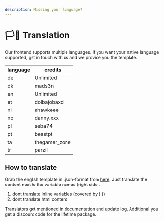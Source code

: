 ```yaml
---
description: Missing your language?
---
```


# 🏳🌈 Translation

Our frontend supports multiple languages. If you want your native language supported, get in touch with us and we provide you the template.

| language | credits        |
| -------- | -------------- |
| de       | Unlimited      |
| dk       | mads3n         |
| en       | Unlimited      |
| et       | dolbajobaxd    |
| nl       | shawkeee       |
| no       | danny.xxx      |
| pl       | seba74         |
| pt       | beastpt        |
| ta       | thegamer\_zone |
| tr       | parzil         |



## How to translate

Grab the english template in .json-format from [here](https://github.com/unlimited-wtf/unlimited-translations). Just translate the content next to the variable names (right side).

1. dont translate inline variables (covered by { })
2. dont translate html content&#x20;



Translators get mentioned in documentation and update log. Additional you get a discount code for the lifetime package.
